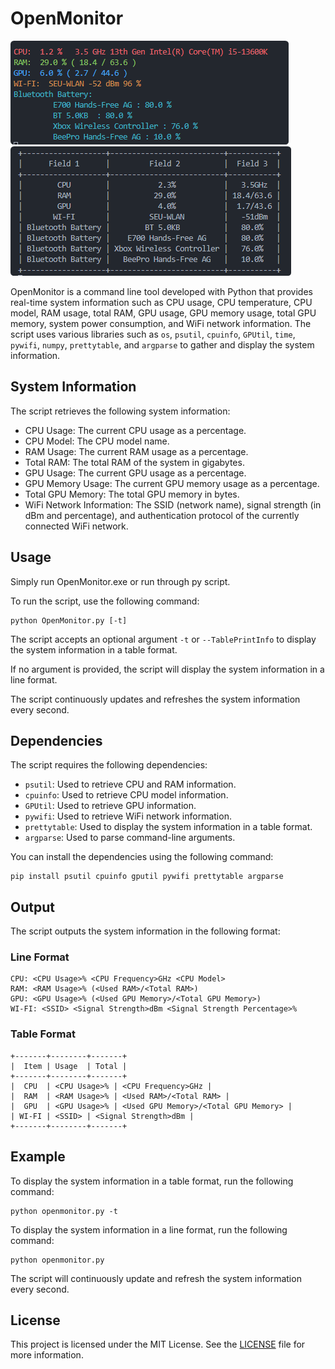 # OpenMonitor

![LineMode](https://github.com/Kannmu/OpenMonitor/blob/main/Img/LineMode.png)
![TableMode](https://github.com/Kannmu/OpenMonitor/blob/main/Img/TableMode.png)

OpenMonitor is a command line tool developed with Python that provides real-time system information such as CPU usage, CPU temperature, CPU model, RAM usage, total RAM, GPU usage, GPU memory usage, total GPU memory, system power consumption, and WiFi network information. The script uses various libraries such as `os`, `psutil`, `cpuinfo`, `GPUtil`, `time`, `pywifi`, `numpy`, `prettytable`, and `argparse` to gather and display the system information.

## System Information

The script retrieves the following system information:

- CPU Usage: The current CPU usage as a percentage.
- CPU Model: The CPU model name.
- RAM Usage: The current RAM usage as a percentage.
- Total RAM: The total RAM of the system in gigabytes.
- GPU Usage: The current GPU usage as a percentage.
- GPU Memory Usage: The current GPU memory usage as a percentage.
- Total GPU Memory: The total GPU memory in bytes.
- WiFi Network Information: The SSID (network name), signal strength (in dBm and percentage), and authentication protocol of the currently connected WiFi network.

## Usage

Simply run OpenMonitor.exe or run through py script.

To run the script, use the following command:

```
python OpenMonitor.py [-t]
```

The script accepts an optional argument `-t` or `--TablePrintInfo` to display the system information in a table format.

If no argument is provided, the script will display the system information in a line format.

The script continuously updates and refreshes the system information every second.

## Dependencies

The script requires the following dependencies:

- `psutil`: Used to retrieve CPU and RAM information.
- `cpuinfo`: Used to retrieve CPU model information.
- `GPUtil`: Used to retrieve GPU information.
- `pywifi`: Used to retrieve WiFi network information.
- `prettytable`: Used to display the system information in a table format.
- `argparse`: Used to parse command-line arguments.

You can install the dependencies using the following command:

```
pip install psutil cpuinfo gputil pywifi prettytable argparse
```

## Output

The script outputs the system information in the following format:

### Line Format

```
CPU: <CPU Usage>% <CPU Frequency>GHz <CPU Model>
RAM: <RAM Usage>% (<Used RAM>/<Total RAM>)
GPU: <GPU Usage>% (<Used GPU Memory>/<Total GPU Memory>)
WI-FI: <SSID> <Signal Strength>dBm <Signal Strength Percentage>%
```

### Table Format

```
+-------+--------+-------+
|  Item | Usage  | Total |
+-------+--------+-------+
|  CPU  | <CPU Usage>% | <CPU Frequency>GHz |
|  RAM  | <RAM Usage>% | <Used RAM>/<Total RAM> |
|  GPU  | <GPU Usage>% | <Used GPU Memory>/<Total GPU Memory> |
| WI-FI | <SSID> | <Signal Strength>dBm |
+-------+--------+-------+
```

## Example

To display the system information in a table format, run the following command:

```
python openmonitor.py -t
```

To display the system information in a line format, run the following command:

```
python openmonitor.py
```

The script will continuously update and refresh the system information every second.

## License

This project is licensed under the MIT License. See the [LICENSE](LICENSE) file for more information.